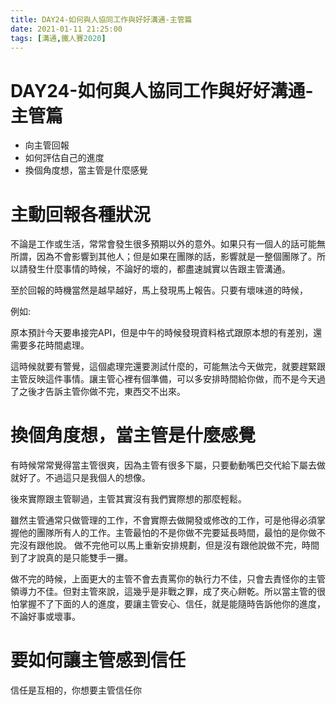 ```yaml
---
title: DAY24-如何與人協同工作與好好溝通-主管篇
date: 2021-01-11 21:25:00
tags: [溝通,鐵人賽2020]
---
```

# DAY24-如何與人協同工作與好好溝通-主管篇

- 向主管回報
- 如何評估自己的進度
- 換個角度想，當主管是什麼感覺


# 主動回報各種狀況

不論是工作或生活，常常會發生很多預期以外的意外。如果只有一個人的話可能無所謂，因為不會影響到其他人；但是如果在團隊的話，影響就是一整個團隊了。所以請發生什麼事情的時候，不論好的壞的，都盡速誠實以告跟主管溝通。

至於回報的時機當然是越早越好，馬上發現馬上報告。只要有壞味道的時候，

例如:

原本預計今天要串接完API，但是中午的時候發現資料格式跟原本想的有差別，還需要多花時間處理。

這時候就要有警覺，這個處理完還要測試什麼的，可能無法今天做完，就要趕緊跟主管反映這件事情。讓主管心裡有個準備，可以多安排時間給你做，而不是今天過了之後才告訴主管你做不完，東西交不出來。

# 換個角度想，當主管是什麼感覺

有時候常常覺得當主管很爽，因為主管有很多下屬，只要動動嘴巴交代給下屬去做就好了。不過這只是我個人的想像。

後來實際跟主管聊過，主管其實沒有我們實際想的那麼輕鬆。

雖然主管通常只做管理的工作，不會實際去做開發或修改的工作，可是他得必須掌握他的團隊所有人的工作。主管最怕的不是你做不完要延長時間，最怕的是你做不完沒有跟他說。 做不完他可以馬上重新安排規劃，但是沒有跟他說做不完，時間到了才說真的是只能雙手一攤。

做不完的時候，上面更大的主管不會去責罵你的執行力不佳，只會去責怪你的主管領導力不佳。但對主管來說，這幾乎是非戰之罪，成了夾心餅乾。所以當主管的很怕掌握不了下面的人的進度，要讓主管安心、信任，就是能隨時告訴他你的進度，不論好事或壞事。

# 要如何讓主管感到信任

信任是互相的，你想要主管信任你